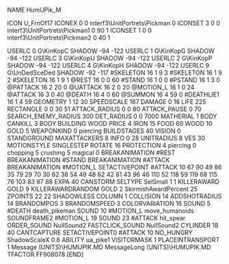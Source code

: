 NAME HumUPik_M

ICON U_FrnOf17
ICONEX 0 0 interf3\UnitPortrets\Pickman 0
ICONSET 3 0 0 interf3\UnitPortrets\Pickman1 0 90 1
ICONSET 1 0 0 interf3\UnitPortrets\Pickman2 0 40 1

USERLC 			0 G\KinKopC SHADOW -94 -122
USERLC 			1 G\KinKopG SHADOW -94 -122
USERLC 			3 G\KinKopU SHADOW -94 -122
USERLC 			2 G\KinKopP SHADOW -94 -122
USERLC 			4 G\KinKopH SHADOW -94 -122
USERLC 			9 G\UnDedSceDed SHADOW -92 -117
#SKELETON               16 1 9 3
#SKELETON               16 1 9 2
#SKELETON               16 1 9 1
@REST      16 0 0 60
#STAND     16 1 0 0
#PSTAND    16 1 3 0
@PATTACK   16 2 20 0
@UATTACK   16 2 0 20
@MOTION_L  16 1 0 24
@ATTACK    16 3 0 40
@DEATH     16 4 0 60
@SUMMON    16 4 59 0
#DEATHLIE1 16 1 4 59
GEOMETRY 1 12 30
SPEEDSCALE 167
DAMAGE   0 18
LIFE     225
RECTANGLE 0 0 30 51
ATTACK_RADIUS 0 0 80
ATTACK_PAUSE 0 70
SEARCH_ENEMY_RADIUS 300
DET_RADIUS 0 0 7000
MATHERIAL 1 BODY
CANKILL 3 BODY BUILDING WOOD 
PRICE 4 IRON 15 FOOD 60 WOOD 10 GOLD 5
WEAPONKIND 0 piercing
BUILDSTAGES 40
VISION 0
STANDGROUND
MAXATTACKERS 8
INFO 0 28
UNITRADIUS 8
VES 30
MOTIONSTYLE SINGLESTEP
ROTATE 16
PROTECTION 4 piercing 0 chopping 5 crushing 5 magical 0
BREAKANIMATION #REST
BREAKANIMATION #STAND
BREAKANIMATION #ATTACK
BREAKANIMATION #MOTION_L
SETACTIVEPOINT #ATTACK 10 67 90 49 86 35 79 29 70 30 62 38 54 49 48 62 42 81 43 96 46 110 52 118 59 119 68 115 76 103 83 87 88
EXPA 40
CANSTORM
SELTYPE SelSmall 1 1
KILLERAWARD             GOLD 9
KILLERAWARDRANDOM       GOLD 2
SkirmishAwardPercent 25
ZPOINTS 22 22
SHADOWLESS
COLUMN 1
COLLISION 14
ADDSHOTRADIUS 14
BRANDOMPOS 3
BRANDOMSPEED 3
COLORVARIATION 16
SOUND 5 #DEATH death_pikeman
SOUND 10 #MOTION_L move_humanoids
SOUNDFRAME2 #MOTION_L 19
SOUND 23 #ATTACK hit_spear
ORDER_SOUND NullSound2
FASTCLICK_SOUND NullSound2
CYLINDER 18 40
CANTCAPTURE
SETACTIVEPOINT0 #ATTACK 10
NO_HUNGRY
ShadowScaleX 0.8
ABILITY ua_pike1
VISITORMASK 1
PLACEINTRANSPORT 1
Message (UNITS)\HUMUPIK.MD
MessageLong (UNITS)\HUMUPIK.MD
TFACTOR FF908078
[END]
